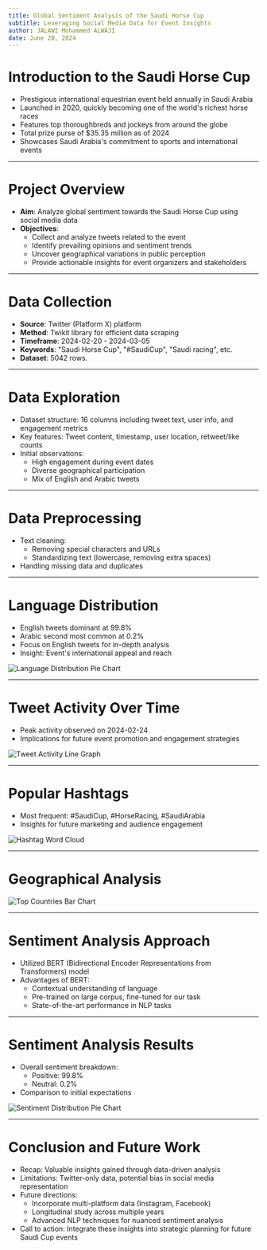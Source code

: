```yaml
---
title: Global Sentiment Analysis of the Saudi Horse Cup
subtitle: Leveraging Social Media Data for Event Insights
author: JALAWI Mohammed ALWAJI
date: June 20, 2024
---
```


# Introduction to the Saudi Horse Cup

- Prestigious international equestrian event held annually in Saudi Arabia
- Launched in 2020, quickly becoming one of the world's richest horse races
- Features top thoroughbreds and jockeys from around the globe
- Total prize purse of $35.35 million as of 2024
- Showcases Saudi Arabia's commitment to sports and international events

---

# Project Overview

- **Aim**: Analyze global sentiment towards the Saudi Horse Cup using social media data
- **Objectives**:
  - Collect and analyze tweets related to the event
  - Identify prevailing opinions and sentiment trends
  - Uncover geographical variations in public perception
  - Provide actionable insights for event organizers and stakeholders

---

# Data Collection

- **Source**: Twitter (Platform X) platform
- **Method**: Twikit library for efficient data scraping
- **Timeframe**: 2024-02-20 - 2024-03-05
- **Keywords**: "Saudi Horse Cup", "#SaudiCup", "Saudi racing", etc.
- **Dataset**: 5042 rows.

---

# Data Exploration

- Dataset structure: 16 columns including tweet text, user info, and engagement metrics
- Key features: Tweet content, timestamp, user location, retweet/like counts
- Initial observations:
  - High engagement during event dates
  - Diverse geographical participation
  - Mix of English and Arabic tweets

---

# Data Preprocessing

- Text cleaning:
  - Removing special characters and URLs
  - Standardizing text (lowercase, removing extra spaces)
- Handling missing data and duplicates

---

# Language Distribution

- English tweets dominant at 99.8%
- Arabic second most common at 0.2%
- Focus on English tweets for in-depth analysis
- Insight: Event's international appeal and reach

![Language Distribution Pie Chart](images/tweet_languages.png)

---

# Tweet Activity Over Time

- Peak activity observed on 2024-02-24 
- Implications for future event promotion and engagement strategies

![Tweet Activity Line Graph](images/tweet_count_over_time.png)

---

# Popular Hashtags

- Most frequent: #SaudiCup, #HorseRacing, #SaudiArabia
- Insights for future marketing and audience engagement

![Hashtag Word Cloud](images/hashtag_wordcloud.png)

---

# Geographical Analysis

![Top Countries Bar Chart](images/top_countries_user_count.png)

---

# Sentiment Analysis Approach

- Utilized BERT (Bidirectional Encoder Representations from Transformers) model
- Advantages of BERT:
  - Contextual understanding of language
  - Pre-trained on large corpus, fine-tuned for our task
  - State-of-the-art performance in NLP tasks


---

# Sentiment Analysis Results


- Overall sentiment breakdown:
  - Positive: 99.8%
  - Neutral: 0.2%
- Comparison to initial expectations

![Sentiment Distribution Pie Chart](images/sentiment_distribution.png)

---

# Conclusion and Future Work

- Recap: Valuable insights gained through data-driven analysis
- Limitations: Twitter-only data, potential bias in social media representation
- Future directions:
  - Incorporate multi-platform data (Instagram, Facebook)
  - Longitudinal study across multiple years
  - Advanced NLP techniques for nuanced sentiment analysis
- Call to action: Integrate these insights into strategic planning for future Saudi Cup events